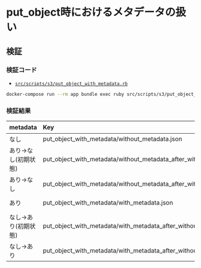 # put_object時におけるメタデータの扱い

## 検証
### 検証コード
- [`src/scripts/s3/put_object_with_metadata.rb`](/src/scripts/s3/put_object_with_metadata.rb)
```sh
docker-compose run --rm app bundle exec ruby src/scripts/s3/put_object_with_metadata.rb
```

### 検証結果

| metadata | Key | メタデータ |
| :-- | :-- | :-- |
| なし | put_object_with_metadata/without_metadata.json | {} |
| あり→なし(初期状態) | put_object_with_metadata/without_metadata_after_with.json | {"x-amz-metadata-other"=>"without_metadata_after_with"} |
| あり→なし | put_object_with_metadata/without_metadata_after_with.json | {} |
| あり | put_object_with_metadata/with_metadata.json | {"x-amz-metadata-other"=>"with_metadata"} |
| なし→あり(初期状態) | put_object_with_metadata/with_metadata_after_without.json | {} |
| なし→あり | put_object_with_metadata/with_metadata_after_without.json | {"x-amz-metadata-other"=>"with_metadata_after_without"} |
